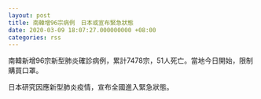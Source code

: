```yaml
---
layout: post
title: 南韓增96宗病例　日本或宣布緊急狀態　
date: 2020-03-09 18:07:27.000000000 +08:00
categories: rss
---
```


南韓新增96宗新型肺炎確診病例，累計7478宗，51人死亡。當地今日開始，限制購買口罩。

日本研究因應新型肺炎疫情，宣布全國進入緊急狀態。
